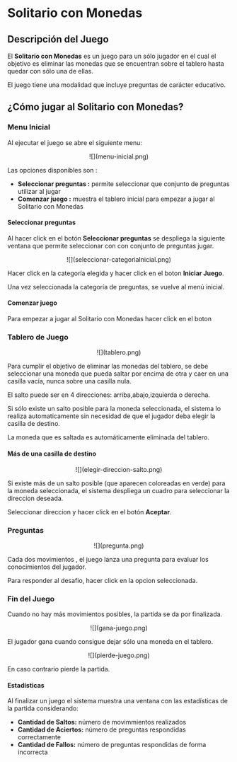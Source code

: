 # Solitario con Monedas

## Descripción del Juego

El **Solitario con Monedas** es un juego para un sólo jugador en el cual el objetivo es eliminar las monedas que se encuentran sobre el tablero hasta quedar con sólo una de ellas.

El juego tiene una modalidad que incluye preguntas de carácter educativo.

## ¿Cómo jugar al Solitario con Monedas?

### Menu Inicial

Al ejecutar el juego se abre el siguiente menu:

<center>![](menu-inicial.png)</center>

Las opciones disponibles son :

- **Seleccionar preguntas :** permite seleccionar que conjunto de preguntas utilizar al jugar
- **Comenzar juego :** muestra el tablero inicial para empezar a jugar al Solitario con Monedas

#### Seleccionar preguntas

Al hacer click en el botón **Seleccionar preguntas** se despliega la siguiente ventana que permite seleccionar con con conjunto de preguntas jugar.

<center>![](seleccionar-categoriaInicial.png)</center>

Hacer click en la categoría elegida y hacer click en el boton **Iniciar Juego**.

Una vez seleccionada la categoría de preguntas, se vuelve al menú inicial.

#### Comenzar juego

Para empezar a jugar al Solitario con Monedas hacer click en el boton

### Tablero de Juego

<center>![](tablero.png)</center>

Para cumplir el objetivo de eliminar las monedas del tablero, se debe seleccionar una moneda que pueda saltar por encima de otra y caer en una casilla vacía, nunca sobre una casilla nula.

El salto puede ser en 4 direcciones: arriba,abajo,izquierda o derecha.

Si sólo existe un salto posible para la moneda seleccionada, el sistema lo realiza automaticamente sin necesidad de que el jugador deba elegir la casilla de destino.

La moneda que es saltada es automáticamente eliminada del tablero.

#### Más de una casilla de destino

<center>![](elegir-direccion-salto.png)</center>

Si existe más de un salto posible (que aparecen coloreadas en verde) para la moneda seleccionada, el sistema despliega un cuadro para seleccionar la direccion deseada.

Seleccionar direccion y hacer click en el botón **Aceptar**.

### Preguntas

<center>![](pregunta.png)</center>

Cada dos movimientos , el juego lanza una pregunta para evaluar los conocimientos del jugador.

Para responder al desafio, hacer click en la opcion seleccionada.

### Fin del Juego

Cuando no hay más movimientos posibles, la partida se da por finalizada.

<center>![](gana-juego.png)</center>

El jugador gana cuando consigue dejar sólo una moneda en el tablero.

<center>![](pierde-juego.png)</center>

En caso contrario pierde la partida.

#### Estadísticas

Al finalizar un juego el sistema muestra una ventana con las estadísticas de la partida considerando:

- **Cantidad de Saltos:** número de movimmientos realizados
- **Cantidad de Aciertos:** número de preguntas respondidas correctamente
- **Cantidad de Fallos:** número de preguntas respondidas de forma incorrecta

